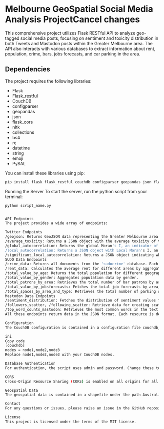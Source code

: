 # Melbourne GeoSpatial Social Media Analysis ProjectCancel changes

This comprehensive project utilizes Flask RESTful API to analyze geo-tagged social media posts, focusing on sentiment and toxicity distribution in both Tweets and Mastodon posts within the Greater Melbourne area. The API also interacts with various databases to extract information about rent, population, crime, bars, jobs forecasts, and car parking in the area.

## Dependencies

The project requires the following libraries:

- Flask
- Flask_restful
- CouchDB
- configparser
- geopandas
- json
- flask_cors
- nltk
- collections
- bs4
- re
- datetime
- string
- emoji
- PySAL

You can install these libraries using pip:


```sh
pip install flask flask_restful couchdb configparser geopandas json flask_cors nltk collections bs4 re datetime string emoji pysal
```

Running the Server
To start the server, run the python script from your terminal:

```sh
python script_name.py


API Endpoints
The project provides a wide array of endpoints:

Twitter Endpoints
/geojson: Returns GeoJSON data representing the Greater Melbourne area.
/average_toxicity: Returns a JSON object with the average toxicity of tweets for each suburb in Greater Melbourne.
/global_autocorrelation: Returns the global Moran's I, an indicator of spatial autocorrelation, based on the average tweet toxicity. It can take two optional parameters - 'rule' to choose the contiguity rule ('queen' or 'rook') and 'alpha' for the significance level.
/local_autocorrelation: Returns a JSON object with Local Moran's I, an indicator of local spatial autocorrelation, based on the average tweet toxicity for each suburb in Greater Melbourne. It can take two optional parameters - 'rule' to choose the contiguity rule ('queen' or 'rook') and 'alpha' for the significance level.
/significant_local_autocorrelation: Returns a JSON object indicating whether each suburb in Greater Melbourne shows significant local spatial autocorrelation of tweet toxicity, based on the provided significance level ('alpha') and contiguity rule ('rule').
SUDO Data Endpoints
/crime_data: Returns all documents from the 'sudocrime' database. Each document presumably contains information about a specific crime.
/rent_data: Calculates the average rent for different areas by aggregating data from the 'sudorent' database. The calculation is based on ranges of rent prices and the number of rentals in each range.
/total_value_by_age: Returns the total population for different geographical areas by age group, based on data from the 'sudopopulation' database.
/total_value_by_gender: Aggregates population data by gender.
/total_patrons_by_area: Retrieves the total number of bar patrons by area, based on data from the 'sudobars' database.
/total_value_by_jobsforecasts: Fetches the total job forecasts by area, based on data from the 'sudojobsforecasts' database.
/total_spaces_by_area_and_type: Retrieves the total number of parking spaces by area and type, based on data from the 'sudocarpark' database.
Mastodon Data Endpoints
/sentiment_distribution: Fetches the distribution of sentiment values from the Mastodon social media posts stored in the 'mastodon_comb' database.
/followers_scatter, /following_scatter: Retrieve data for creating scatter plots of the number of followers/followings against the toxicity of posts for users in the 'mastodon_comb' database.
/top_word_counts_mastodon: Retrieves the most common words in the text of the Mastodon posts stored in the 'mastodon_comb' database.
All these endpoints return data in the JSON format. Each resource is defined as a class that inherits from Resource, a class provided by the Flask-RESTful library.

Configuration
The CouchDB configuration is contained in a configuration file couchdb_config.ini which needs to be created and should look like this:

ini
Copy code
[couchdb]
nodes = node1,node2,node3
Replace node1,node2,node3 with your CouchDB nodes.

Database Authentication
For authentication, the script uses admin and password. Change these to your CouchDB credentials.

CORS
Cross-Origin Resource Sharing (CORS) is enabled on all origins for all routes. Adjust the origins parameter as needed for your setup.

Geospatial Data
The geospatial data is contained in a shapefile under the path Australia_shapefiles/SA2_2021_AUST_GDA2020.shp. Make sure the file is present in the mentioned path before running the script.

Contact
For any questions or issues, please raise an issue in the GitHub repository.

License
This project is licensed under the terms of the MIT license.
